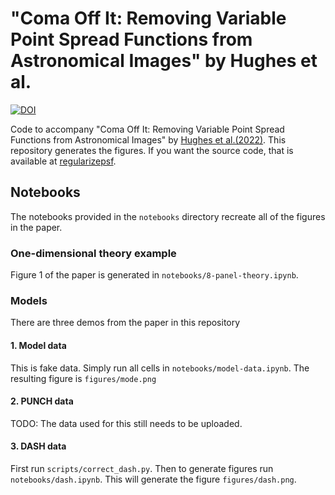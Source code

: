 # "Coma Off It: Removing Variable Point Spread Functions from Astronomical Images" by Hughes et al.
[![DOI](https://zenodo.org/badge/573548130.svg)](https://zenodo.org/badge/latestdoi/573548130)

Code to accompany "Coma Off It: Removing Variable Point Spread Functions from Astronomical Images" by [Hughes et al.(2022)](https://arxiv.org/abs/2212.02594). This repository generates the figures. If you want the source code, that is available at [regularizepsf](https://github.com/punch-mission/regularizepsf). 

## Notebooks
The notebooks provided in the `notebooks` directory recreate all of the figures in the paper. 

### One-dimensional theory example
Figure 1 of the paper is generated in `notebooks/8-panel-theory.ipynb`. 

### Models

There are three demos from the paper in this repository
#### 1. Model data
This is fake data. Simply run all cells in `notebooks/model-data.ipynb`. 
The resulting figure is `figures/mode.png`

#### 2. PUNCH data
TODO: The data used for this still needs to be uploaded. 

#### 3. DASH data
First run `scripts/correct_dash.py`. Then to generate figures run `notebooks/dash.ipynb`. 
This will generate the figure `figures/dash.png`.
